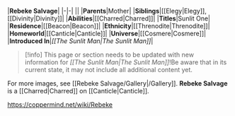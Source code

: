 |**Rebeke Salvage**|
|-|-|
||
|**Parents**|Mother|
|**Siblings**|[[Elegy\|Elegy]], [[Divinity\|Divinity]]|
|**Abilities**|[[Charred\|Charred]]|
|**Titles**|Sunlit One|
|**Residence**|[[Beacon\|Beacon]]|
|**Ethnicity**|[[Threnodite\|Threnodite]]|
|**Homeworld**|[[Canticle\|Canticle]]|
|**Universe**|[[Cosmere\|Cosmere]]|
|**Introduced In**|*[[The Sunlit Man\|The Sunlit Man]]*|

> [!info] This page or section needs to be updated with new information for *[[The Sunlit Man\|The Sunlit Man]]*!Be aware that in its current state, it may not include all additional content yet.

For more images, see [[Rebeke Salvage/Gallery\|/Gallery]].
**Rebeke Salvage** is a [[Charred\|Charred]] on [[Canticle\|Canticle]].



https://coppermind.net/wiki/Rebeke